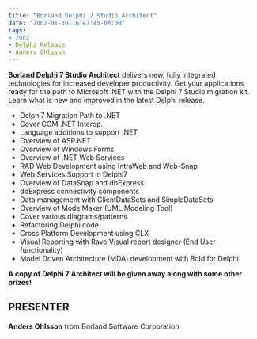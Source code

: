 ```yaml
---
title: "Borland Delphi 7 Studio Architect"
date: "2002-01-10T16:47:45-08:00"
tags:
- 2002
- Delphi Release
- Anders Ohlsson
---
```


**Borland Delphi 7 Studio Architect** delivers new, fully integrated technologies for increased developer productivity. Get your applications ready for the path to Microsoft .NET with the Delphi 7 Studio migration kit. Learn what is new and improved in the latest Delphi release. 

- Delphi7 Migration Path to .NET 
 - Cover COM .NET Interop.
 - Language additions to support .NET
 - Overview of ASP.NET
 - Overview of Windows Forms
 - Overview of .NET Web Services
- RAD Web Development using IntraWeb and Web-Snap
- Web Services Support in Delphi7
- Overview of DataSnap and dbExpress
- dbExpress connectivity components
- Data management with ClientDataSets and SimpleDataSets
- Overview of ModelMaker (UML Modeling Tool)
 - Cover various diagrams/patterns
 - Refactoring Delphi code
- Cross Platform Development using CLX
- Visual Reporting with Rave Visual report designer (End User functionality)
- Model Driven Architecture (MDA) development with Bold for Delphi

**A copy of Delphi 7 Architect will be given away along with some other prizes!**

## PRESENTER ##

**Anders Ohlsson** from Borland Software Corporation
